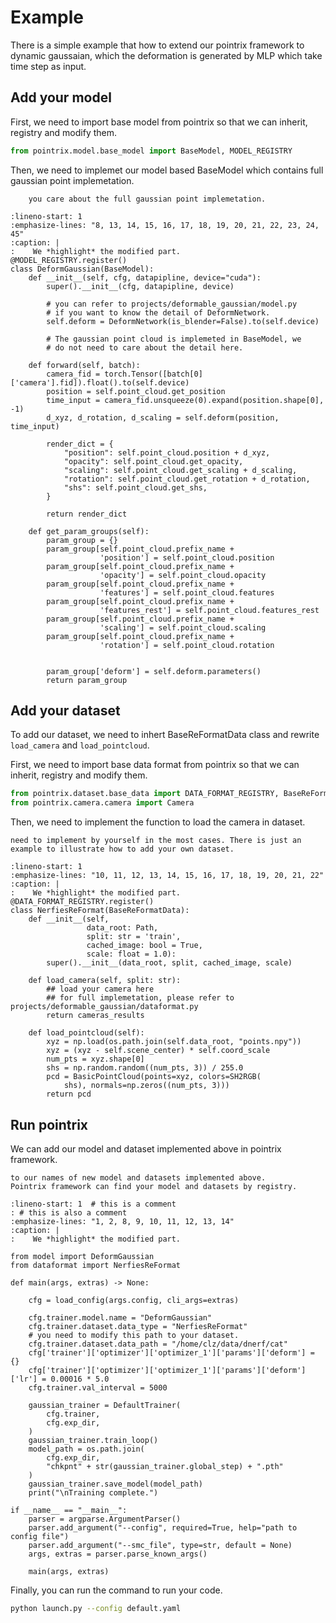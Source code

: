 # Example

There is a simple example that how to extend our pointrix 
framework to dynamic gaussaian, which the deformation is generated
by MLP which take time step as input.


## Add your model

First, we need to import base model from pointrix so that 
we can inherit, registry and modify them.

```python
from pointrix.model.base_model import BaseModel, MODEL_REGISTRY
```

Then, we need to implemet our model based BaseModel which 
contains full gaussian point implemetation.

```{note} Your can refer to pointrix/model/base_model.py for more detail if
    you care about the full gaussian point implemetation.
```

```{code-block} python
:lineno-start: 1 
:emphasize-lines: "8, 13, 14, 15, 16, 17, 18, 19, 20, 21, 22, 23, 24, 45"
:caption: |
:    We *highlight* the modified part.
@MODEL_REGISTRY.register()
class DeformGaussian(BaseModel):
    def __init__(self, cfg, datapipline, device="cuda"):
        super().__init__(cfg, datapipline, device)

        # you can refer to projects/deformable_gaussian/model.py
        # if you want to know the detail of DeformNetwork.
        self.deform = DeformNetwork(is_blender=False).to(self.device)

        # The gaussian point cloud is implemeted in BaseModel, we
        # do not need to care about the detail here.
    
    def forward(self, batch):
        camera_fid = torch.Tensor([batch[0]['camera'].fid]).float().to(self.device)
        position = self.point_cloud.get_position
        time_input = camera_fid.unsqueeze(0).expand(position.shape[0], -1)
        d_xyz, d_rotation, d_scaling = self.deform(position, time_input)

        render_dict = {
            "position": self.point_cloud.position + d_xyz,
            "opacity": self.point_cloud.get_opacity,
            "scaling": self.point_cloud.get_scaling + d_scaling,
            "rotation": self.point_cloud.get_rotation + d_rotation,
            "shs": self.point_cloud.get_shs,
        }
        
        return render_dict
    
    def get_param_groups(self):
        param_group = {}
        param_group[self.point_cloud.prefix_name +
                    'position'] = self.point_cloud.position
        param_group[self.point_cloud.prefix_name +
                    'opacity'] = self.point_cloud.opacity
        param_group[self.point_cloud.prefix_name +
                    'features'] = self.point_cloud.features
        param_group[self.point_cloud.prefix_name +
                    'features_rest'] = self.point_cloud.features_rest
        param_group[self.point_cloud.prefix_name +
                    'scaling'] = self.point_cloud.scaling
        param_group[self.point_cloud.prefix_name +
                    'rotation'] = self.point_cloud.rotation


        param_group['deform'] = self.deform.parameters()
        return param_group
```

## Add your dataset

To add our dataset, we need to inhert BaseReFormatData class and
rewrite `load_camera` and `load_pointcloud`.

First, we need to import base data format from pointrix so that 
we can inherit, registry and modify them.

```python
from pointrix.dataset.base_data import DATA_FORMAT_REGISTRY, BaseReFormatData, BasicPointCloud
from pointrix.camera.camera import Camera
```

Then, we need to implement the function to load the camera in 
dataset. 

```{note} Pointrix support common dataset reading so you do not 
need to implement by yourself in the most cases. There is just an
example to illustrate how to add your own dataset.
```

```{code-block} python
:lineno-start: 1 
:emphasize-lines: "10, 11, 12, 13, 14, 15, 16, 17, 18, 19, 20, 21, 22"
:caption: |
:    We *highlight* the modified part.
@DATA_FORMAT_REGISTRY.register()
class NerfiesReFormat(BaseReFormatData):
    def __init__(self,
                 data_root: Path,
                 split: str = 'train',
                 cached_image: bool = True,
                 scale: float = 1.0):
        super().__init__(data_root, split, cached_image, scale)
    
    def load_camera(self, split: str):
        ## load your camera here
        ## for full implemetation, please refer to projects/deformable_gaussian/dataformat.py
        return cameras_results
    
    def load_pointcloud(self):
        xyz = np.load(os.path.join(self.data_root, "points.npy"))
        xyz = (xyz - self.scene_center) * self.coord_scale
        num_pts = xyz.shape[0]
        shs = np.random.random((num_pts, 3)) / 255.0
        pcd = BasicPointCloud(points=xyz, colors=SH2RGB(
            shs), normals=np.zeros((num_pts, 3)))
        return pcd
```

## Run pointrix
We can add our model and dataset implemented above in 
pointrix framework.

```{note} we need to modify the model and dataset name 
to our names of new model and datasets implemented above.
Pointrix framework can find your model and datasets by registry.
```

```{code-block} python
:lineno-start: 1  # this is a comment
: # this is also a comment
:emphasize-lines: "1, 2, 8, 9, 10, 11, 12, 13, 14"
:caption: |
:    We *highlight* the modified part.

from model import DeformGaussian
from dataformat import NerfiesReFormat

def main(args, extras) -> None:
    
    cfg = load_config(args.config, cli_args=extras)

    cfg.trainer.model.name = "DeformGaussian"
    cfg.trainer.dataset.data_type = "NerfiesReFormat"
    # you need to modify this path to your dataset.
    cfg.trainer.dataset.data_path = "/home/clz/data/dnerf/cat"
    cfg['trainer']['optimizer']['optimizer_1']['params']['deform'] = {}
    cfg['trainer']['optimizer']['optimizer_1']['params']['deform']['lr'] = 0.00016 * 5.0
    cfg.trainer.val_interval = 5000

    gaussian_trainer = DefaultTrainer(
        cfg.trainer,
        cfg.exp_dir,
    )
    gaussian_trainer.train_loop()    
    model_path = os.path.join(
        cfg.exp_dir, 
        "chkpnt" + str(gaussian_trainer.global_step) + ".pth"
    )
    gaussian_trainer.save_model(model_path)
    print("\nTraining complete.")

if __name__ == "__main__":
    parser = argparse.ArgumentParser()
    parser.add_argument("--config", required=True, help="path to config file")
    parser.add_argument("--smc_file", type=str, default = None)
    args, extras = parser.parse_known_args()
    
    main(args, extras)
```

Finally, you can run the command to run your code.

```bash
python launch.py --config default.yaml
```
